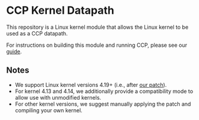 # CCP Kernel Datapath

This repository is a Linux kernel module that allows the Linux kernel to be used as a CCP datapath.

For instructions on building this module and running CCP, 
please see our [guide](https://ccp-project.github.io/ccp-guide).


## Notes

- We support Linux kernel versions 4.19+ (i.e., after [our patch](https://patchwork.ozlabs.org/patch/941532/)).
- For kernel 4.13 and 4.14, we additionally provide a compatibility mode to allow use with unmodified kernels.
- For other kernel versions, we suggest manually applying the patch and compiling your own kernel.
